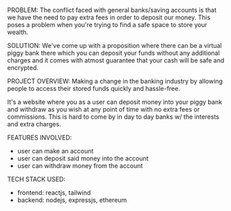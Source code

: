 PROBLEM:
The conflict faced with general banks/saving accounts is that we have the need to pay extra fees in order to deposit our money. This poses a problem when you're trying to find a safe space to store your wealth.

SOLUTION:
We've come up with a proposition where there can be a virtual piggy bank there which you can deposit your funds without any additional charges and it comes with atmost guarantee that your cash will be safe and encrypted. 

PROJECT OVERVIEW:
Making a change in the banking industry by allowing people to access their stored funds quickly and hassle-free.

It's a website where you as a user can deposit money into your piggy bank and withdraw as you wish at any point of time with no extra fees or commissions. This is hard to come by in day to day banks w/ the interests and extra charges.

FEATURES INVOLVED:
- user can make an account
- user can deposit said money into the account
- user can withdraw money from the account

TECH STACK USED:
- frontend: reactjs, tailwind
- backend: nodejs, expressjs, ethereum

